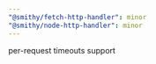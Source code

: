 ```yaml
---
"@smithy/fetch-http-handler": minor
"@smithy/node-http-handler": minor
---
```


per-request timeouts support
